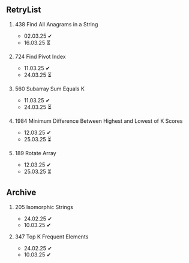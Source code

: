 ## RetryList

1. 438 Find All Anagrams in a String
    - 02.03.25 ✔
    - 16.03.25 ⏳

1. 724 Find Pivot Index
    - 11.03.25 ✔
    - 24.03.25 ⏳

1. 560 Subarray Sum Equals K
    - 11.03.25 ✔
    - 24.03.25 ⏳

1. 1984 Minimum Difference Between Highest and Lowest of K Scores
    - 12.03.25 ✔
    - 25.03.25 ⏳

1. 189 Rotate Array 
    - 12.03.25 ✔
    - 25.03.25 ⏳

## Archive

1. 205 Isomorphic Strings
    - 24.02.25 ✔
    - 10.03.25 ✔

1. 347 Top K Frequent Elements
    - 24.02.25 ✔
    - 10.03.25 ✔